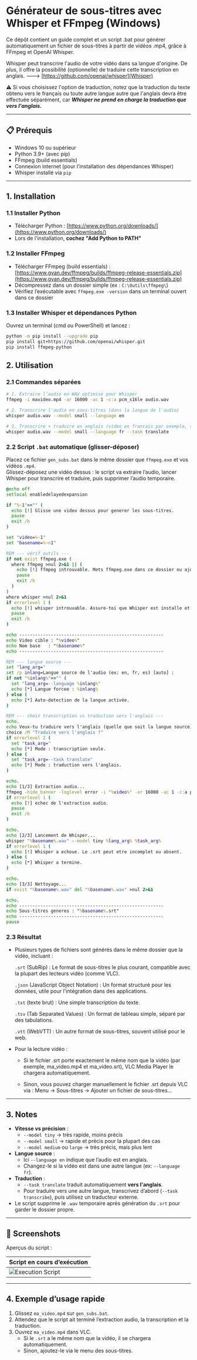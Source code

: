 # Générateur de sous-titres avec Whisper et FFmpeg (Windows)

Ce dépôt contient un guide complet et un script .bat pour générer automatiquement un fichier de sous-titres à partir de vidéos .mp4, grâce à FFmpeg et OpenAI Whisper.

Whisper peut transcrire l'audio de votre vidéo dans sa langue d'origine. De plus, il offre la possibilité (optionnelle) de traduire cette transcription en anglais.
---> [https://github.com/openai/whisper](Whisper)

⚠️ Si vous choisissez l'option de traduction, notez que la traduction du texte obtenu vers le français ou toute autre langue autre que l'anglais devra être effectuée séparément, car ***Whisper ne prend en charge la traduction que vers l'anglais.***

---

## 📋 Prérequis

- Windows 10 ou supérieur
- Python 3.9+ (avec pip)
- FFmpeg (build essentials)
- Connexion internet (pour l’installation des dépendances Whisper)
- Whisper installé via `pip`

---


## 1. Installation

### 1.1 Installer Python

- Télécharger Python : [https://www.python.org/downloads/](https://www.python.org/downloads/)
- Lors de l'installation, **cochez "Add Python to PATH"**

### 1.2 Installer FFmpeg

- Télécharger FFmpeg (build essentials) : [https://www.gyan.dev/ffmpeg/builds/ffmpeg-release-essentials.zip](https://www.gyan.dev/ffmpeg/builds/ffmpeg-release-essentials.zip)
- Décompressez dans un dossier simple (ex : `C:\Outils\ffmpeg\`)
- Vérifiez l’exécutable avec `ffmpeg.exe -version` dans un terminal ouvert dans ce dossier

### 1.3 Installer Whisper et dépendances Python

Ouvrez un terminal (cmd ou PowerShell) et lancez :

```bash
python -m pip install --upgrade pip
pip install git+https://github.com/openai/whisper.git
pip install ffmpeg-python
```

## 2. Utilisation

### 2.1 Commandes séparées

```bash
# 1. Extraire l’audio en WAV optimisé pour Whisper
ffmpeg -i mavideo.mp4 -ar 16000 -ac 1 -c:a pcm_s16le audio.wav

# 2. Transcrire l'audio en sous-titres (dans la langue de l'audio)
whisper audio.wav --model small --language en

# 3. Transcrire + traduire en anglais (video en francais par exemple, sous-titres en anglais)
whisper audio.wav --model small --language fr --task translate

```

### 2.2 Script `.bat` automatique (glisser-déposer)

Placez ce fichier `gen_subs.bat` dans le même dossier que `ffmpeg.exe` et vos vidéos `.mp4`.  
Glissez-déposez une vidéo dessus : le script va extraire l’audio, lancer Whisper pour transcrire et traduire, puis supprimer l’audio temporaire.

```bat
@echo off
setlocal enabledelayedexpansion

if "%~1"=="" (
  echo [!] Glisse une video dessus pour generer les sous-titres.
  pause
  exit /b
)

set "video=%~1"
set "basename=%~n1"

REM --- vérif outils ---
if not exist ffmpeg.exe (
  where ffmpeg >nul 2>&1 || (
    echo [!] ffmpeg introuvable. Mets ffmpeg.exe dans ce dossier ou ajoute-le au PATH.
    pause
    exit /b
  )
)
where whisper >nul 2>&1
if errorlevel 1 (
  echo [!] whisper introuvable. Assure-toi que Whisper est installe et que la commande "whisper" est sur le PATH.
  pause
  exit /b
)

echo -------------------------------------------------------
echo Video cible : "%video%"
echo Nom base   : "%basename%"
echo -------------------------------------------------------

REM --- langue source ---
set "lang_arg="
set /p inlang=Langue source de l'audio (ex: en, fr, es) [auto] : 
if not "%inlang%"=="" (
  set "lang_arg=--language %inlang%"
  echo [*] Langue forcee : %inlang%
) else (
  echo [*] Auto-detection de la langue activée.
)

REM --- choix transcription vs traduction vers l'anglais ---
echo.
echo Veux-tu traduire vers l'anglais (quelle que soit la langue source) ?
choice /M "Traduire vers l'anglais ?"
if errorlevel 2 (
  set "task_arg="
  echo [*] Mode : transcription seule.
) else (
  set "task_arg=--task translate"
  echo [*] Mode : traduction vers l'anglais.
)

echo.
echo [1/3] Extraction audio...
ffmpeg -hide_banner -loglevel error -i "%video%" -ar 16000 -ac 1 -c:a pcm_s16le "%basename%.wav"
if errorlevel 1 (
  echo [!] echec de l'extraction audio.
  pause
  exit /b
)

echo.
echo [2/3] Lancement de Whisper...
whisper "%basename%.wav" --model tiny %lang_arg% %task_arg%
if errorlevel 1 (
  echo [!] Whisper a echoue. Le .srt peut etre incomplet ou absent.
) else (
  echo [*] Whisper a termine.
)

echo.
echo [3/3] Nettoyage...
if exist "%basename%.wav" del "%basename%.wav" >nul 2>&1

echo.
echo -------------------------------------------------------
echo Sous-titres generes : "%basename%.srt"
echo -------------------------------------------------------
pause

```
### 2.3 Résultat
- Plusieurs types de fichiers sont générés dans le même dossier que la vidéo, incluant :

  `.srt` (SubRip) : Le format de sous-titres le plus courant, compatible avec la plupart des lecteurs vidéo (comme VLC).

  `.json` (JavaScript Object Notation) : Un format structuré pour les données, utile pour l'intégration dans des applications.

  `.txt` (texte brut) : Une simple transcription du texte.

  `.tsv` (Tab Separated Values) : Un format de tableau simple, séparé par des tabulations.

  `.vtt` (WebVTT) : Un autre format de sous-titres, souvent utilisé pour le web.

- Pour la lecture vidéo :

  - Si le fichier .srt porte exactement le même nom que la vidéo (par exemple, ma_video.mp4 et ma_video.srt), VLC Media Player le chargera automatiquement.

  - Sinon, vous pouvez charger manuellement le fichier .srt depuis VLC via : Menu → Sous-titres → Ajouter un fichier de sous-titres…

---

## 3. Notes

- **Vitesse vs précision** :
  - `--model tiny` → très rapide, moins précis
  - `--model small` → rapide et précis pour la plupart des cas
  - `--model medium` ou `large` → très précis, mais plus lent
- **Langue source** :
  - Ici `--language en` indique que l’audio est en anglais.
  - Changez-le si la vidéo est dans une autre langue (ex: `--language fr`).
- **Traduction** :
  - `--task translate` traduit automatiquement **vers l'anglais**.
  - Pour traduire vers une autre langue, transcrivez d’abord (`--task transcribe`), puis utilisez un traducteur externe.
- Le script supprime le `.wav` temporaire après génération du `.srt` pour garder le dossier propre.

---

## 📸 Screenshots

Aperçus du script :

| Script en cours d’exécution | 
|-----------------------------|
| ![Execution Script](docs/screenshot_script.png) |


---

## 4. Exemple d’usage rapide

1. Glissez `ma_video.mp4` sur `gen_subs.bat`.
2. Attendez que le script ait terminé l’extraction audio, la transcription et la traduction.
3. Ouvrez `ma_video.mp4` dans VLC.  
   - Si le `.srt` a le même nom que la vidéo, il se chargera automatiquement.
   - Sinon, ajoutez-le via le menu des sous-titres.
